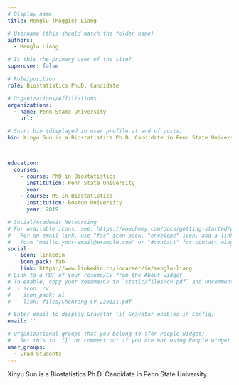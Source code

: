 ```yaml
---
# Display name
title: Menglu (Maggie) Liang

# Username (this should match the folder name)
authors:
  - Menglu Liang

# Is this the primary user of the site?
superuser: false

# Role/position
role: Biostatistics Ph.D. Candidate

# Organizations/Affiliations
organizations:
  - name: Penn State University
    url: ''

# Short bio (displayed in user profile at end of posts)
bio: Xinyu Sun is a Biostatistics Ph.D. Candidate in Penn State University.



education:
  courses:
    - course: PhD in Biostatistics
      institution: Penn State University
      year: 
    - course: MS in Biostatistics
      institution: Boston University
      year: 2019

# Social/Academic Networking
# For available icons, see: https://wowchemy.com/docs/getting-started/page-builder/#icons
#   For an email link, use "fas" icon pack, "envelope" icon, and a link in the
#   form "mailto:your-email@example.com" or "#contact" for contact widget.
social:
  - icon: linkedin
    icon_pack: fab
    link: https://www.linkedin.cn/incareer/in/menglu-liang
# Link to a PDF of your resume/CV from the About widget.
# To enable, copy your resume/CV to `static/files/cv.pdf` and uncomment the lines below.
#  - icon: cv
#    icon_pack: ai
#    link: files/ChenYang_CV_230131.pdf

# Enter email to display Gravatar (if Gravatar enabled in Config)
email: ''

# Organizational groups that you belong to (for People widget)
#   Set this to `[]` or comment out if you are not using People widget.
user_groups:
  - Grad Students
---
```


Xinyu Sun is a Biostatistics Ph.D. Candidate in Penn State University.